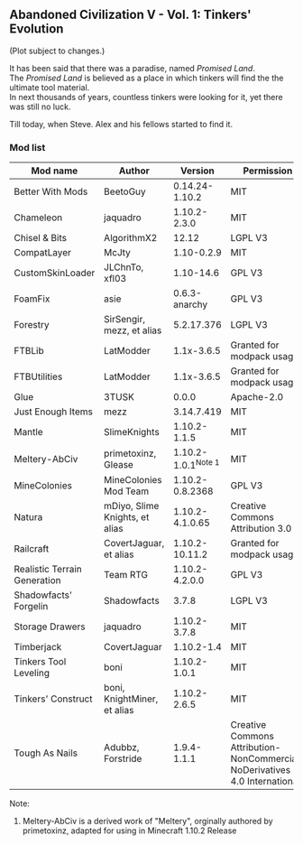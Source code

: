 ## Abandoned Civilization V - Vol. 1: Tinkers' Evolution

(Plot subject to changes.)

It has been said that there was a paradise, named _Promised Land_.  
The _Promised Land_ is believed as a place in which tinkers will find the the ultimate tool material.  
In next thousands of years, countless tinkers were looking for it, yet there was still no luck.  

Till today, when Steve. Alex and his fellows started to find it.

### Mod list
|Mod name|Author|Version|Permission|
|------|------|------|------|
|Better With Mods|BeetoGuy|0.14.24-1.10.2|MIT|
|Chameleon|jaquadro|1.10.2-2.3.0|MIT|
|Chisel & Bits|AlgorithmX2|12.12|LGPL V3|
|CompatLayer|McJty|1.10-0.2.9|MIT|
|CustomSkinLoader|JLChnTo, xfl03|1.10-14.6|GPL V3|
|FoamFix|asie|0.6.3-anarchy|GPL V3|
|Forestry|SirSengir, mezz, et alias|5.2.17.376|LGPL V3|
|FTBLib|LatModder|1.1x-3.6.5|Granted for modpack usage|
|FTBUtilities|LatModder|1.1x-3.6.5|Granted for modpack usage|
|Glue|3TUSK|0.0.0|Apache-2.0|
|Just Enough Items|mezz|3.14.7.419|MIT|
|Mantle|SlimeKnights|1.10.2-1.1.5|MIT|
|Meltery-AbCiv|primetoxinz, Glease|1.10.2-1.0.1<sup>Note 1</sup>|MIT|
|MineColonies|MineColonies Mod Team|1.10.2-0.8.2368|GPL V3|
|Natura|mDiyo, Slime Knights, et alias|1.10.2-4.1.0.65|Creative Commons Attribution 3.0|
|Railcraft|CovertJaguar, et alias|1.10.2-10.11.2|Granted for modpack usage|
|Realistic Terrain Generation|Team RTG|1.10.2-4.2.0.0|GPL V3|
|Shadowfacts' Forgelin|Shadowfacts|3.7.8|LGPL V3|
|Storage Drawers|jaquadro|1.10.2-3.7.8|MIT|
|Timberjack|CovertJaguar|1.10.2-1.4|MIT|
|Tinkers Tool Leveling|boni|1.10.2-1.0.1|MIT|
|Tinkers' Construct|boni, KnightMiner, et alias|1.10.2-2.6.5|MIT|
|Tough As Nails|Adubbz, Forstride|1.9.4-1.1.1|Creative Commons Attribution-NonCommercial-NoDerivatives 4.0 International|

Note:
 1. Meltery-AbCiv is a derived work of "Meltery", orginally authored by primetoxinz, adapted for using in Minecraft 1.10.2 Release
